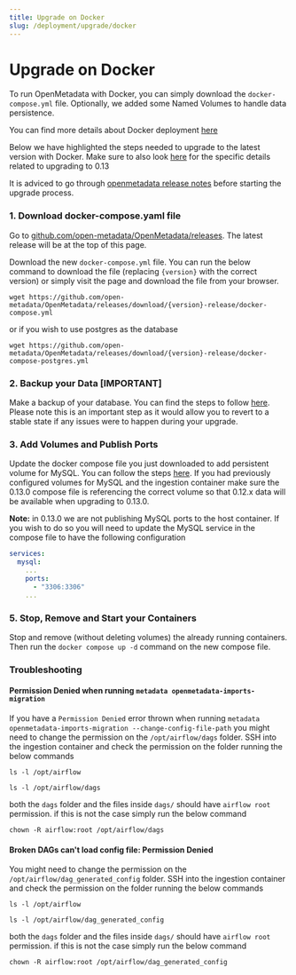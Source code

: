 ```yaml
---
title: Upgrade on Docker
slug: /deployment/upgrade/docker
---
```


# Upgrade on Docker

To run OpenMetadata with Docker, you can simply download the `docker-compose.yml` file. Optionally, we added some
Named Volumes to handle data persistence.

<Note>

You can find more details about Docker deployment [here](/deployment/docker)

</Note>

Below we have highlighted the steps needed to upgrade to the latest version with Docker. Make sure to also look [here](/deployment/upgrade/versions/012-to-013) for the specific details related to upgrading to 0.13

<Warning>

It is adviced to go through [openmetadata release notes](/deployment/upgrade#breaking-changes-from-0130-release) before starting the upgrade process.

</Warning>

### 1. Download docker-compose.yaml file

Go to [github.com/open-metadata/OpenMetadata/releases](https://github.com/open-metadata/OpenMetadata/releases). The latest release will be at the top of this page.

Download the new `docker-compose.yml` file. You can run the below command to download the file (replacing `{version}` with the correct version) or simply visit the page and download the file from your browser.
```
wget https://github.com/open-metadata/OpenMetadata/releases/download/{version}-release/docker-compose.yml
```
or if you wish to use postgres as the database
```
wget https://github.com/open-metadata/OpenMetadata/releases/download/{version}-release/docker-compose-postgres.yml
```

### 2. Backup your Data [IMPORTANT]

Make a backup of your database. You can find the steps to follow [here](/deployment/upgrade//deployment/backup-restore-metadata#backup-metadata). Please note this is an important step as it would allow you to revert to a stable state if any issues were to happen during your upgrade.

### 3. Add Volumes and Publish Ports

Update the docker compose file you just downloaded to add persistent volume for MySQL. You can follow the steps [here](/deployment/docker/volumes#docker-volumes). If you had previously configured volumes for MySQL and the ingestion container make sure the 0.13.0 compose file is referencing the correct volume so that 0.12.x data will be available when upgrading to 0.13.0.

**Note:** in 0.13.0 we are not publishing MySQL ports to the host container. If you wish to do so you will need to update the MySQL service in the compose file to have the following configuration
```yaml
services:
  mysql:
    ...
    ports:
      - "3306:3306"
    ...
```

### 5. Stop, Remove and Start your Containers
Stop and remove (without deleting volumes) the already running containers. Then run the `docker compose up -d` command on the new compose file.

### Troubleshooting

#### Permission Denied when running `metadata openmetadata-imports-migration`
If you have a `Permission Denied` error thrown when running `metadata openmetadata-imports-migration --change-config-file-path` you might need to change the permission on the `/opt/airflow/dags` folder. SSH into the ingestion container and check the permission on the folder running the below commands
```
ls -l /opt/airflow
```
```
ls -l /opt/airflow/dags
```
both the `dags` folder and the files inside `dags/` should have `airflow root` permission. if this is not the case simply run the below command
```
chown -R airflow:root /opt/airflow/dags
```

#### Broken DAGs can't load config file: Permission Denied
You might need to change the permission on the `/opt/airflow/dag_generated_config` folder. SSH into the ingestion container and check the permission on the folder running the below commands
```
ls -l /opt/airflow
```
```
ls -l /opt/airflow/dag_generated_config
```
both the `dags` folder and the files inside `dags/` should have `airflow root` permission. if this is not the case simply run the below command
```
chown -R airflow:root /opt/airflow/dag_generated_config
